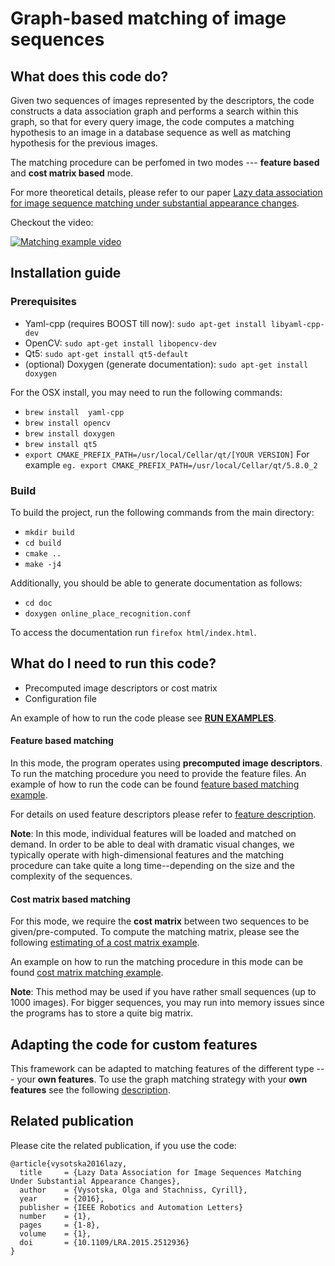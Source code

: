 # Graph-based matching of image sequences

## What does this code do?
Given two sequences of images represented by the descriptors, the code constructs a data association graph and performs a search within this graph, so that for every query image, the code computes a matching hypothesis to an image in a database sequence as well as matching hypothesis for the previous images.

The matching procedure can be perfomed in two modes --- **feature based** and **cost matrix based** mode.

For more theoretical details, please refer to our paper [Lazy data association for image sequence matching under substantial appearance changes](http://www.ipb.uni-bonn.de/pdfs/vysotska16ral-icra.pdf).

Checkout the video:

[![Matching example video](http://img.youtube.com/vi/l-hNk7Z4lSk/0.jpg)](https://www.youtube.com/watch?v=l-hNk7Z4lSk&feature=youtu.be "Matching example video")

## Installation guide

### Prerequisites

* Yaml-cpp (requires BOOST till now): `sudo apt-get install libyaml-cpp-dev`
* OpenCV: `sudo apt-get install libopencv-dev`
* Qt5: `sudo apt-get install qt5-default`
* (optional) Doxygen (generate documentation): `sudo apt-get install doxygen`

For the OSX install, you may need to run the following commands:

 * `brew install  yaml-cpp`
 * `brew install opencv`
 * `brew install doxygen`
 * `brew install qt5`
 * `export CMAKE_PREFIX_PATH=/usr/local/Cellar/qt/[YOUR VERSION]`
    For example `eg. export CMAKE_PREFIX_PATH=/usr/local/Cellar/qt/5.8.0_2`

### Build
To build the project, run the following commands from the main directory:

* `mkdir build`
* `cd build`
* `cmake ..`
* `make -j4`


Additionally, you should be able to generate documentation as follows:
* `cd doc`
* `doxygen online_place_recognition.conf`

To access the documentation run `firefox html/index.html`.

## What do I need to run this code?

* Precomputed image descriptors or cost matrix
* Configuration file

An example of how to run the code please see [**RUN EXAMPLES**](examples/readme.md).


#### Feature based matching
In this mode, the program operates using **precomputed image descriptors**.
To run the matching procedure you need to provide the feature files. An example of how to run the code can be found [feature based matching example](apps/feature_based_matching/readme.md). 

For details on used feature descriptors please refer to [feature description](https://gitlab.ipb.uni-bonn.de/olga/online_place_recognition/blob/simple_online_graph/apps/feature_based_matching/readme.md#feature-format).

**Note**: In this mode, individual features will be loaded and matched on demand. In order to be able to deal with dramatic visual changes, we typically operate with high-dimensional features and the matching procedure can take quite a long time--depending on the size and the complexity of the sequences.

#### Cost matrix based matching

For this mode, we require the **cost matrix** between two sequences to be given/pre-computed. To compute the matching matrix, please see the following [estimating of a cost matrix example](apps/create_cost_matrix/readme.md).

An example on how to run the matching procedure in this mode can be found [cost matrix matching example](apps/cost_matrix_based_matching/readme.md).

**Note**: This method may be used if you have rather small sequences (up to 1000 images). For bigger sequences, you may run into memory issues since the programs has to store a quite big matrix.

## Adapting the code for custom features

This framework can be adapted to matching features of the different type --- your **own features**. To use the graph matching strategy with your **own features** see the following [description](src/features/readme.md).

## Related publication

Please cite the related publication, if you use the code:

```
@article{vysotska2016lazy, 
  title     = {Lazy Data Association for Image Sequences Matching Under Substantial Appearance Changes},
  author    = {Vysotska, Olga and Stachniss, Cyrill},
  year      = {2016},
  publisher = {IEEE Robotics and Automation Letters}
  number    = {1},
  pages     = {1-8},
  volume    = {1},
  doi       = {10.1109/LRA.2015.2512936}
}
```
